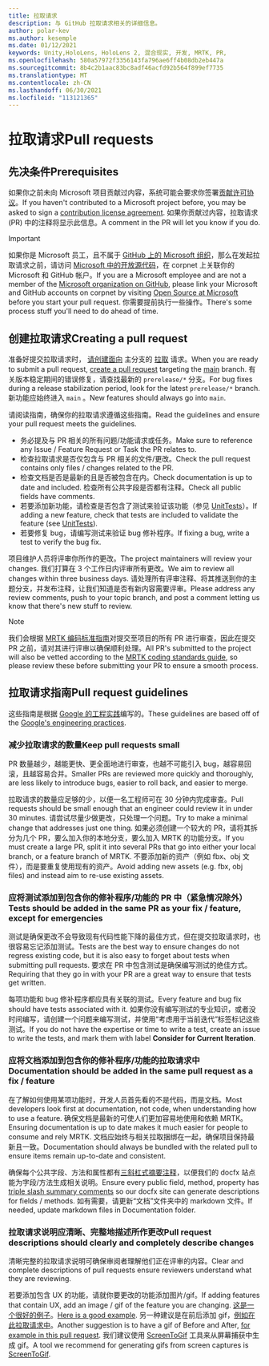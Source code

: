 ```yaml
---
title: 拉取请求
description: 与 GitHub 拉取请求相关的详细信息。
author: polar-kev
ms.author: kesemple
ms.date: 01/12/2021
keywords: Unity,HoloLens, HoloLens 2, 混合现实, 开发, MRTK, PR,
ms.openlocfilehash: 580a57972f3356143fa796ae6ff4b08db2eb447a
ms.sourcegitcommit: 8b4c2b1aac83bc8adf46acfd92b564f899ef7735
ms.translationtype: MT
ms.contentlocale: zh-CN
ms.lasthandoff: 06/30/2021
ms.locfileid: "113121365"
---
```

# <a name="pull-requests"></a><span data-ttu-id="d7a18-104">拉取请求</span><span class="sxs-lookup"><span data-stu-id="d7a18-104">Pull requests</span></span>

## <a name="prerequisites"></a><span data-ttu-id="d7a18-105">先决条件</span><span class="sxs-lookup"><span data-stu-id="d7a18-105">Prerequisites</span></span>

<span data-ttu-id="d7a18-106">如果你之前未向 Microsoft 项目贡献过内容，系统可能会要求你签署[贡献许可协议](https://cla.microsoft.com/)。</span><span class="sxs-lookup"><span data-stu-id="d7a18-106">If you haven't contributed to a Microsoft project before, you may be asked to sign a [contribution license agreement](https://cla.microsoft.com/).</span></span>
<span data-ttu-id="d7a18-107">如果你贡献过内容，拉取请求 (PR) 中的注释将显示此信息。</span><span class="sxs-lookup"><span data-stu-id="d7a18-107">A comment in the PR will let you know if you do.</span></span>

> [!IMPORTANT]
> <span data-ttu-id="d7a18-108">如果你是 Microsoft 员工，且不属于 [GitHub 上的 Microsoft 组织](https://github.com/Microsoft)，那么在发起拉取请求之前，请访问 [Microsoft 中的开放源代码](https://opensource.microsoft.com/)，在 corpnet 上关联你的 Microsoft 和 GitHub 帐户。</span><span class="sxs-lookup"><span data-stu-id="d7a18-108">If you are a Microsoft employee and are not a member of the [Microsoft organization on GitHub](https://github.com/Microsoft), please link your Microsoft and GitHub accounts on corpnet by visiting [Open Source at Microsoft](https://opensource.microsoft.com/) before you start your pull request.</span></span> <span data-ttu-id="d7a18-109">你需要提前执行一些操作。</span><span class="sxs-lookup"><span data-stu-id="d7a18-109">There's some process stuff you'll need to do ahead of time.</span></span>

## <a name="creating-a-pull-request"></a><span data-ttu-id="d7a18-110">创建拉取请求</span><span class="sxs-lookup"><span data-stu-id="d7a18-110">Creating a pull request</span></span>

<span data-ttu-id="d7a18-111">准备好提交拉取请求时， [请创建面向](https://github.com/microsoft/MixedRealityToolkit-Unity/compare/main...main?expand=1) 主分支的 [拉取](https://github.com/microsoft/mixedrealitytoolkit-unity/tree/main) 请求。</span><span class="sxs-lookup"><span data-stu-id="d7a18-111">When you are ready to submit a pull request, [create a pull request](https://github.com/microsoft/MixedRealityToolkit-Unity/compare/main...main?expand=1) targeting the [main](https://github.com/microsoft/mixedrealitytoolkit-unity/tree/main) branch.</span></span> <span data-ttu-id="d7a18-112">有关版本稳定期间的错误修复，请查找最新的 `prerelease/*` 分支。</span><span class="sxs-lookup"><span data-stu-id="d7a18-112">For bug fixes during a release stabilization period, look for the latest `prerelease/*` branch.</span></span> <span data-ttu-id="d7a18-113">新功能应始终进入 `main` 。</span><span class="sxs-lookup"><span data-stu-id="d7a18-113">New features should always go into `main`.</span></span>

<span data-ttu-id="d7a18-114">请阅读指南，确保你的拉取请求遵循这些指南。</span><span class="sxs-lookup"><span data-stu-id="d7a18-114">Read the guidelines and ensure your pull request meets the guidelines.</span></span>

* <span data-ttu-id="d7a18-115">务必提及与 PR 相关的所有问题/功能请求或任务。</span><span class="sxs-lookup"><span data-stu-id="d7a18-115">Make sure to reference any Issue / Feature Request or Task the PR relates to.</span></span>
* <span data-ttu-id="d7a18-116">检查拉取请求是否仅包含与 PR 相关的文件/更改。</span><span class="sxs-lookup"><span data-stu-id="d7a18-116">Check the pull request contains only files / changes related to the PR.</span></span>
* <span data-ttu-id="d7a18-117">检查文档是否是最新的且是否被包含在内。</span><span class="sxs-lookup"><span data-stu-id="d7a18-117">Check documentation is up to date and included.</span></span> <span data-ttu-id="d7a18-118">检查所有公共字段是否都有注释。</span><span class="sxs-lookup"><span data-stu-id="d7a18-118">Check all public fields have comments.</span></span>
* <span data-ttu-id="d7a18-119">若要添加新功能，请检查是否包含了测试来验证该功能（参见 [UnitTests](../contributing/unit-tests.md)）。</span><span class="sxs-lookup"><span data-stu-id="d7a18-119">If adding a new feature, check that tests are included to validate the feature (see [UnitTests](../contributing/unit-tests.md)).</span></span>
* <span data-ttu-id="d7a18-120">若要修复 bug，请编写测试来验证 bug 修补程序。</span><span class="sxs-lookup"><span data-stu-id="d7a18-120">If fixing a bug, write a test to verify the bug fix.</span></span>

<span data-ttu-id="d7a18-121">项目维护人员将评审你所作的更改。</span><span class="sxs-lookup"><span data-stu-id="d7a18-121">The project maintainers will review your changes.</span></span> <span data-ttu-id="d7a18-122">我们打算在 3 个工作日内评审所有更改。</span><span class="sxs-lookup"><span data-stu-id="d7a18-122">We aim to review all changes within three business days.</span></span> <span data-ttu-id="d7a18-123">请处理所有评审注释、将其推送到你的主题分支，并发布注释，让我们知道是否有新内容需要评审。</span><span class="sxs-lookup"><span data-stu-id="d7a18-123">Please address any review comments, push to your topic branch, and post a comment letting us know that there's new stuff to review.</span></span>

> [!NOTE]
> <span data-ttu-id="d7a18-124">我们会根据 [MRTK 编码标准指南](../contributing/coding-guidelines.md)对提交至项目的所有 PR 进行审查，因此在提交 PR 之前，请对其进行评审以确保顺利处理。</span><span class="sxs-lookup"><span data-stu-id="d7a18-124">All PR's submitted to the project will also be vetted according to the [MRTK coding standards guide](../contributing/coding-guidelines.md), so please review these before submitting your PR to ensure a smooth process.</span></span>

## <a name="pull-request-guidelines"></a><span data-ttu-id="d7a18-125">拉取请求指南</span><span class="sxs-lookup"><span data-stu-id="d7a18-125">Pull request guidelines</span></span>

<span data-ttu-id="d7a18-126">这些指南是根据 [Google 的工程实践](https://google.github.io/eng-practices/review/developer/small-cls.html)编写的。</span><span class="sxs-lookup"><span data-stu-id="d7a18-126">These guidelines are based off of the [Google's engineering practices](https://google.github.io/eng-practices/review/developer/small-cls.html).</span></span>

### <a name="keep-pull-requests-small"></a><span data-ttu-id="d7a18-127">减少拉取请求的数量</span><span class="sxs-lookup"><span data-stu-id="d7a18-127">Keep pull requests small</span></span>

<span data-ttu-id="d7a18-128">PR 数量越少，越能更快、更全面地进行审查，也越不可能引入 bug，越容易回滚，且越容易合并。</span><span class="sxs-lookup"><span data-stu-id="d7a18-128">Smaller PRs are reviewed more quickly and thoroughly, are less likely to introduce bugs, easier to roll back, and easier to merge.</span></span>

<span data-ttu-id="d7a18-129">拉取请求的数量应足够的少，以便一名工程师可在 30 分钟内完成审查。</span><span class="sxs-lookup"><span data-stu-id="d7a18-129">Pull requests should be small enough that an engineer could review it in under 30 minutes.</span></span> <span data-ttu-id="d7a18-130">请尝试尽量少做更改，只处理一个问题。</span><span class="sxs-lookup"><span data-stu-id="d7a18-130">Try to make a minimal change that addresses just one thing.</span></span> <span data-ttu-id="d7a18-131">如果必须创建一个较大的 PR，请将其拆分为几个 PR，要么加入你的本地分支，要么加入 MRTK 的功能分支。</span><span class="sxs-lookup"><span data-stu-id="d7a18-131">If you must create a large PR, split it into several PRs that go into either your local branch, or a feature branch of MRTK.</span></span> <span data-ttu-id="d7a18-132">不要添加新的资产（例如 fbx、obj 文件），而是要重复使用现有的资产。</span><span class="sxs-lookup"><span data-stu-id="d7a18-132">Avoid adding new assets (e.g. fbx, obj files) and instead aim to re-use existing assets.</span></span>

### <a name="tests-should-be-added-in-the-same-pr-as-your-fix--feature-except-for-emergencies"></a><span data-ttu-id="d7a18-133">应将测试添加到包含你的修补程序/功能的 PR 中（紧急情况除外）</span><span class="sxs-lookup"><span data-stu-id="d7a18-133">Tests should be added in the same PR as your fix / feature, except for emergencies</span></span>

<span data-ttu-id="d7a18-134">测试是确保更改不会导致现有代码性能下降的最佳方式，但在提交拉取请求时，也很容易忘记添加测试。</span><span class="sxs-lookup"><span data-stu-id="d7a18-134">Tests are the best way to ensure changes do not regress existing code, but it is also easy to forget about tests when submitting pull requests.</span></span> <span data-ttu-id="d7a18-135">要求在 PR 中包含测试是确保编写测试的绝佳方式。</span><span class="sxs-lookup"><span data-stu-id="d7a18-135">Requiring that they go in with your PR are a great way to ensure that tests get written.</span></span>

<span data-ttu-id="d7a18-136">每项功能和 bug 修补程序都应具有关联的测试。</span><span class="sxs-lookup"><span data-stu-id="d7a18-136">Every feature and bug fix should have tests associated with it.</span></span> <span data-ttu-id="d7a18-137">如果你没有编写测试的专业知识，或者没时间编写，请创建一个问题来编写测试，并使用“考虑用于当前迭代”标签标记这些测试。</span><span class="sxs-lookup"><span data-stu-id="d7a18-137">If you do not have the expertise or time to write a test, create an issue to write the tests, and mark them with label **Consider for Current Iteration**.</span></span>

### <a name="documentation-should-be-added-in-the-same-pull-request-as-a-fix--feature"></a><span data-ttu-id="d7a18-138">应将文档添加到包含你的修补程序/功能的拉取请求中</span><span class="sxs-lookup"><span data-stu-id="d7a18-138">Documentation should be added in the same pull request as a fix / feature</span></span>

<span data-ttu-id="d7a18-139">在了解如何使用某项功能时，开发人员首先看的不是代码，而是文档。</span><span class="sxs-lookup"><span data-stu-id="d7a18-139">Most developers look first at documentation, not code, when understanding how to use a feature.</span></span> <span data-ttu-id="d7a18-140">确保文档是最新的可使人们更加容易地使用和依赖 MRTK。</span><span class="sxs-lookup"><span data-stu-id="d7a18-140">Ensuring documentation is up to date makes it much easier for people to consume and rely MRTK.</span></span>  <span data-ttu-id="d7a18-141">文档应始终与相关拉取捆绑在一起，确保项目保持最新且一致。</span><span class="sxs-lookup"><span data-stu-id="d7a18-141">Documentation should always be bundled with the related pull to ensure items remain up-to-date and consistent.</span></span>

<span data-ttu-id="d7a18-142">确保每个公共字段、方法和属性都有[三斜杠式摘要注释](https://dotnet.github.io/docfx/spec/triple_slash_comments_spec.html)，以便我们的 docfx 站点能为字段/方法生成相关说明。</span><span class="sxs-lookup"><span data-stu-id="d7a18-142">Ensure every public field, method, property has [triple slash summary comments](https://dotnet.github.io/docfx/spec/triple_slash_comments_spec.html) so our docfx site can generate descriptions for fields / methods.</span></span> <span data-ttu-id="d7a18-143">如有需要，请更新“文档”文件夹中的 markdown 文件。</span><span class="sxs-lookup"><span data-stu-id="d7a18-143">If needed, update markdown files in Documentation folder.</span></span>

### <a name="pull-request-descriptions-should-clearly-and-completely-describe-changes"></a><span data-ttu-id="d7a18-144">拉取请求说明应清晰、完整地描述所作更改</span><span class="sxs-lookup"><span data-stu-id="d7a18-144">Pull request descriptions should clearly and completely describe changes</span></span>

<span data-ttu-id="d7a18-145">清晰完整的拉取请求说明可确保审阅者理解他们正在评审的内容。</span><span class="sxs-lookup"><span data-stu-id="d7a18-145">Clear and complete descriptions of pull requests ensure reviewers understand what they are reviewing.</span></span>

<span data-ttu-id="d7a18-146">若要添加包含 UX 的功能，请就你要更改的功能添加图片/gif。</span><span class="sxs-lookup"><span data-stu-id="d7a18-146">If adding features that contain UX, add an image / gif of the feature you are changing.</span></span> <span data-ttu-id="d7a18-147">[这是一个很好的例子](https://github.com/microsoft/MixedRealityToolkit-Unity/pull/4532)。</span><span class="sxs-lookup"><span data-stu-id="d7a18-147">[Here is a good example](https://github.com/microsoft/MixedRealityToolkit-Unity/pull/4532).</span></span> <span data-ttu-id="d7a18-148">另一种建议是在前后添加 gif，[例如在此拉取请求中](https://github.com/microsoft/MixedRealityToolkit-Unity/pull/5896)。</span><span class="sxs-lookup"><span data-stu-id="d7a18-148">Another suggestion is to have a gif of Before and After, [for example in this pull request](https://github.com/microsoft/MixedRealityToolkit-Unity/pull/5896).</span></span> <span data-ttu-id="d7a18-149">我们建议使用 [ScreenToGif](https://www.screentogif.com/) 工具来从屏幕捕获中生成 gif。</span><span class="sxs-lookup"><span data-stu-id="d7a18-149">A tool we recommend for generating gifs from screen captures is [ScreenToGif](https://www.screentogif.com/).</span></span>
